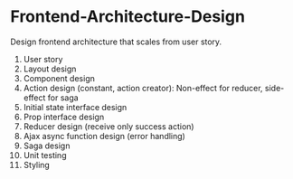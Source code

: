 # Frontend-Architecture-Design
Design frontend architecture that scales from user story.
1. User story
2. Layout design
3. Component design
4. Action design (constant, action creator): Non-effect for reducer, side-effect for saga
5. Initial state interface design
6. Prop interface design
7. Reducer design (receive only success action)
8. Ajax async function design (error handling)
9. Saga design
10. Unit testing
11. Styling
